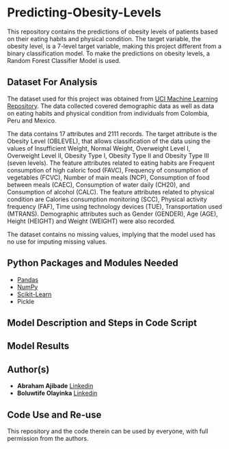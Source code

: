 # Predicting-Obesity-Levels
This repository contains the predictions of obesity levels of patients based on their eating habits and physical condition. The target variable, the obesity level, is a 7-level target variable, making this project different from a binary classification model. To make the predictions on obesity levels, a Random Forest Classifier Model is used.

## Dataset For Analysis
The dataset used for this project was obtained from [UCI Machine Learning Repository](https://archive-beta.ics.uci.edu/dataset/544). The data collected covered  demographic data as well as data on eating habits and physical condition from individuals from Colombia, Peru and Mexico. 

The data contains 17 attributes and 2111 records. The target attribute is the Obesity Level (OBLEVEL), that allows classification of the data using the values of Insufficient Weight, Normal Weight, Overweight Level I, Overweight Level II, Obesity Type I, Obesity Type II and Obesity Type III (seven levels). The feature attributes related to eating habits are Frequent consumption of high caloric food (FAVC), Frequency of consumption of vegetables (FCVC), Number of main meals (NCP), Consumption of food between meals (CAEC), Consumption of water daily (CH20), and Consumption of alcohol (CALC). The feature attributes related to physical condition are Calories consumption monitoring (SCC), Physical activity frequency (FAF), Time using technology devices (TUE), Transportation used (MTRANS). Demographic attributes such as Gender (GENDER), Age (AGE), Height (HEIGHT) and Weight (WEIGHT) were also recorded.

The dataset contains no missing values, implying that the model used has no use for imputing missing values. 


## Python Packages and Modules Needed
- [Pandas](https://pandas.pydata.org/)
- [NumPy](https://numpy.org/)
- [Scikit-Learn](https://scikit-learn.org/)
- Pickle

## Model Description and Steps in Code Script

## Model Results

## Author(s)
- **Abraham Ajibade** [Linkedin](https://www.linkedin.com/in/abraham-ajibade-759772117)
- **Boluwtife Olayinka** [Linkedin](https://www.linkedin.com/in/ajibade-bolu/)

## Code Use and Re-use
This repository and the code therein can be used by everyone, with full permission from the authors. 
